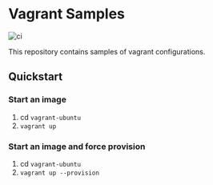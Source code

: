 # Vagrant Samples

![ci](https://github.com/TechIsFun/vagrant-samples/actions/workflows/ci.yml/badge.svg)

This repository contains samples of vagrant configurations.

## Quickstart

### Start an image

1. cd `vagrant-ubuntu`
2. `vagrant up`

### Start an image and force provision

1. cd `vagrant-ubuntu`
2. `vagrant up --provision`

